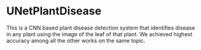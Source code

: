 # UNetPlantDisease
This is a CNN based plant disease detection system that identifies disease in any plant using the image of the leaf of that plant.
We achieved highest accuracy among all the other works on the same topic.
